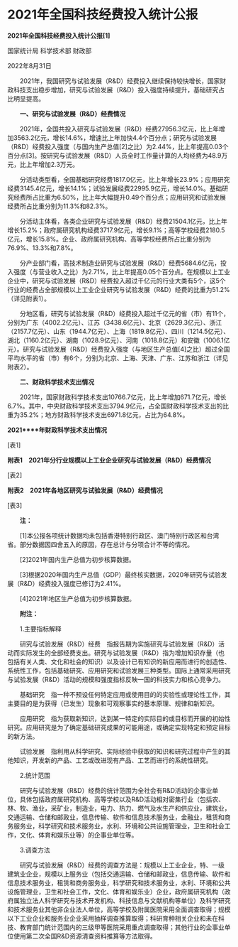 # 2021年全国科技经费投入统计公报

**2021****年全国科技经费投入统计公报****\[1\]**

国家统计局 科学技术部 财政部

2022年8月31日

　　2021年，我国研究与试验发展（R&D）经费投入继续保持较快增长，国家财政科技支出稳步增加，研究与试验发展（R&D）投入强度持续提升，基础研究占比明显提高。

　　**一、研究与试验发展（****R&D****）经费情况**

　　2021年，全国共投入研究与试验发展（R&D）经费27956.3亿元，比上年增加3563.2亿元，增长14.6%，增速比上年加快4.4个百分点；研究与试验发展（R&D）经费投入强度（与国内生产总值\[2\]之比）为2.44%，比上年提高0.03个百分点\[3\]。按研究与试验发展（R&D）人员全时工作量计算的人均经费为48.9万元，比上年增加2.3万元。

　　分活动类型看，全国基础研究经费1817.0亿元，比上年增长23.9%；应用研究经费3145.4亿元，增长14.1%；试验发展经费22995.9亿元，增长14.0%。基础研究经费所占比重为6.50%，比上年大幅提升0.49个百分点；应用研究和试验发展经费所占比重分别为11.3%和82.3%。

　　分活动主体看，各类企业研究与试验发展（R&D）经费21504.1亿元，比上年增长15.2%；政府属研究机构经费3717.9亿元，增长9.1%；高等学校经费2180.5亿元，增长15.8%。企业、政府属研究机构、高等学校经费所占比重分别为76.9%、13.3%和7.8%。

　　分产业部门看，高技术制造业研究与试验发展（R&D）经费5684.6亿元，投入强度（与营业收入之比）为2.71%，比上年提高0.05个百分点。在规模以上工业企业中，研究与试验发展（R&D）经费投入超过千亿元的行业大类有5个，这5个行业的经费占全部规模以上工业企业研究与试验发展（R&D）经费的比重为51.2%（详见附表1）。

　　分地区看，研究与试验发展（R&D）经费投入超过千亿元的省（市）有11个，分别为广东（4002.2亿元）、江苏（3438.6亿元）、北京（2629.3亿元）、浙江（2157.7亿元）、山东（1944.7亿元）、上海（1819.8亿元）、四川（1214.5亿元）、湖北（1160.2亿元）、湖南（1028.9亿元）、河南（1018.8亿元）和安徽（1006.1亿元）。研究与试验发展（R&D）经费投入强度（与地区生产总值\[4\]之比）超过全国平均水平的省（市）有6个，分别为北京、上海、天津、广东、江苏和浙江（详见附表2）。

　　**二、财政科学技术支出情况**

　　2021年，国家财政科学技术支出10766.7亿元，比上年增加671.7亿元，增长6.7%。其中，中央财政科学技术支出3794.9亿元，占全国财政科学技术支出的比重为35.2%；地方财政科学技术支出6971.8亿元，占比为64.8%。

**2021****年财政科学技术支出情况**

\[表1\]

**附表1　2021年分行业规模以上工业企业研究与试验发展（R&D）经费情况**

\[表2\]

**附表2　2021年各地区研究与试验发展（R&D）经费情况**

\[表3\]

　　**注：**

　　\[1\]本公报各项统计数据均未包括香港特别行政区、澳门特别行政区和台湾省。部分数据因四舍五入的原因，存在总计与分项合计不等的情况。

　　\[2\]2021年国内生产总值为初步核算数据。

　　\[3\]根据2020年国内生产总值（GDP）最终核实数据，2020年研究与试验发展（R&D）经费投入强度已修订为2.41%。

　　\[4\]2021年地区生产总值为初步核算数据。

　　**附注：**

　　1.主要指标解释

　　研究与试验发展（R&D）经费　指报告期为实施研究与试验发展（R&D）活动而实际发生的全部经费支出。研究与试验发展（R&D）指为增加知识存量（也包括有关人类、文化和社会的知识）以及设计已有知识的新应用而进行的创造性、系统性工作，包括基础研究、应用研究和试验发展三种类型。国际上通常采用研究与试验发展（R&D）活动的规模和强度指标反映一国的科技实力和核心竞争力。

　　基础研究　指一种不预设任何特定应用或使用目的的实验性或理论性工作，其主要目的是为获得（已发生）现象和可观察事实的基本原理、规律和新知识。

　　应用研究　指为获取新知识，达到某一特定的实际目的或目标而开展的初始性研究。应用研究是为了确定基础研究成果的可能用途，或确定实现特定和预定目标的新方法。

　　试验发展　指利用从科学研究、实际经验中获取的知识和研究过程中产生的其他知识，开发新的产品、工艺或改进现有产品、工艺而进行的系统性研究。

　　2.统计范围

　　研究与试验发展（R&D）经费的统计范围为全社会有R&D活动的企事业单位，具体包括政府属研究机构、高等学校以及R&D活动相对密集行业（包括农、林、牧、渔业，采矿业，制造业，电力、热力、燃气及水生产和供应业，建筑业，交通运输、仓储和邮政业，信息传输、软件和信息技术服务业，金融业，租赁和商务服务业，科学研究和技术服务业，水利、环境和公共设施管理业，卫生和社会工作，文化、体育和娱乐业等）的企事业单位等。

　　3.调查方法

　　研究与试验发展（R&D）经费的调查方法是：规模以上工业企业，特、一级建筑业企业，规模以上服务业（包括交通运输、仓储和邮政业，信息传输、软件和信息技术服务业，租赁和商务服务业，科学研究和技术服务业，水利、环境和公共设施管理业，卫生和社会工作，文化、体育和娱乐业）企业，政府属研究机构（政府属独立法人科学研究与技术开发机构、科技信息与文献机构等单位）及科学研究和技术服务业其他非企业法人单位，高等学校及附属医院采用全面调查取得；规模以下工业企业和服务业企业采用抽样调查推算取得；科研育种相关企业和未在科技、教育部门统计范围内的三级甲等医院采用重点调查取得；其他行业的企事业单位使用第二次全国R&D资源清查资料推算等方法取得。